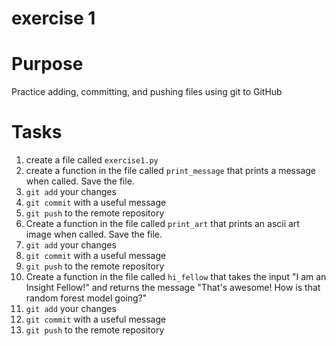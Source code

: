 # exercise 1

# Purpose
Practice adding, committing, and pushing files using git to GitHub

# Tasks
1. create a file called `exercise1.py`
2. create a function in the file called `print_message` that prints a message when called. Save the file.
3. `git add` your changes
4. `git commit` with a useful message
5. `git push` to the remote repository
6. Create a function in the file called `print_art` that prints an ascii art image when called. Save the file.
7. `git add` your changes
8. `git commit` with a useful message
9. `git push` to the remote repository
10. Create a function in the file called `hi_fellow` that takes the input "I am an Insight Fellow!" and returns the message "That's awesome! How is that random forest model going?"
11. `git add` your changes
12. `git commit` with a useful message
13. `git push` to the remote repository
